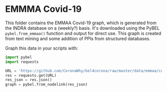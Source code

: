 # EMMMA Covid-19

This folder contains the EMMAA Covid-19 graph, which is generated
from the INDRA database on a (weekly?) basis. It's downloaded
using the PyBEL `pybel.from_emmaa()` function and output for direct use.
This graph is created from text mining and some addition of PPIs from
structured databases.

Graph this data in your scripts with:

```python
import pybel
import requests

URL = 'https://github.com/CoronaWhy/bel4corona/raw/master/data/emmaa/covid19-indra.bel.nodelink.json'
res = requests.get(URL)
res_json = res.json()
graph = pybel.from_nodelink(res_json)
```
